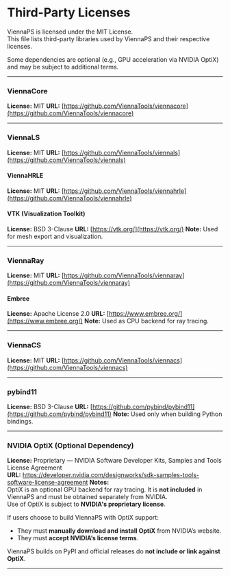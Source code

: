 # Third-Party Licenses

ViennaPS is licensed under the MIT License.  
This file lists third-party libraries used by ViennaPS and their respective licenses.

Some dependencies are optional (e.g., GPU acceleration via NVIDIA OptiX) and may be subject to additional terms.

---

### ViennaCore

**License:** MIT
**URL:** [https://github.com/ViennaTools/viennacore](https://github.com/ViennaTools/viennacore)

---

### ViennaLS

**License:** MIT
**URL:** [https://github.com/ViennaTools/viennals](https://github.com/ViennaTools/viennals)

#### ViennaHRLE

**License:** MIT
**URL:** [https://github.com/ViennaTools/viennahrle](https://github.com/ViennaTools/viennahrle)

#### VTK (Visualization Toolkit)

**License:** BSD 3-Clause
**URL:** [https://vtk.org/](https://vtk.org/)
**Note:** Used for mesh export and visualization.

---

### ViennaRay

**License:** MIT
**URL:** [https://github.com/ViennaTools/viennaray](https://github.com/ViennaTools/viennaray)

#### Embree

**License:** Apache License 2.0
**URL:** [https://www.embree.org/](https://www.embree.org/)
**Note:** Used as CPU backend for ray tracing.

---

### ViennaCS

**License:** MIT
**URL:** [https://github.com/ViennaTools/viennacs](https://github.com/ViennaTools/viennacs)

---

### pybind11

**License:** BSD 3-Clause
**URL:** [https://github.com/pybind/pybind11](https://github.com/pybind/pybind11)
**Note:** Used only when building Python bindings.

---

### NVIDIA OptiX (Optional Dependency)

**License:** Proprietary — NVIDIA Software Developer Kits, Samples and Tools License Agreement  
**URL:** https://developer.nvidia.com/designworks/sdk-samples-tools-software-license-agreement
**Notes:**  
OptiX is an optional GPU backend for ray tracing. It is **not included** in ViennaPS and must be obtained separately from NVIDIA.  
Use of OptiX is subject to **NVIDIA's proprietary license**.

If users choose to build ViennaPS with OptiX support:

- They must **manually download and install OptiX** from NVIDIA’s website.
- They must **accept NVIDIA’s license terms**.

ViennaPS builds on PyPI and official releases do **not include or link against OptiX**.

---

